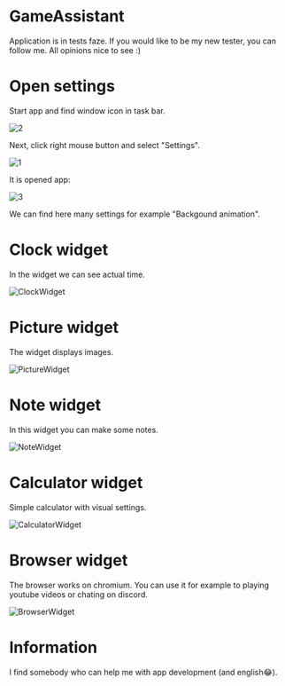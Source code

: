 # GameAssistant

Application is in tests faze.
If you would like to be my new tester, you can follow me.
All opinions nice to see :)

# Open settings

Start app and find window icon in task bar.

![2](https://user-images.githubusercontent.com/67635977/169652803-7441f0c2-3069-4f4d-8f19-1f7d5189a531.png)

Next, click right mouse button and select "Settings".

![1](https://user-images.githubusercontent.com/67635977/169652817-3b410590-05c3-46bb-aa52-dcca5f7cfe9d.png)

It is opened app:

![3](https://user-images.githubusercontent.com/67635977/169652826-cf4d6050-f92f-475d-aa43-4361fe027062.png)

We can find here many settings for example "Backgound animation".

# Clock widget

In the widget we can see actual time. 

![ClockWidget](https://user-images.githubusercontent.com/67635977/169653159-f90f48b8-e87f-461c-af18-e27443f2ebf1.png)

# Picture widget

The widget displays images.

![PictureWidget](https://user-images.githubusercontent.com/67635977/169653162-0d5d1751-3402-40ab-8f38-3b6d0e0ea004.png)

# Note widget

In this widget you can make some notes.

![NoteWidget](https://user-images.githubusercontent.com/67635977/169653166-7d471f31-80ac-46dc-a336-1f8798ce90ef.png)

# Calculator widget

Simple calculator with visual settings.

![CalculatorWidget](https://user-images.githubusercontent.com/67635977/169653168-57674544-948a-442e-b260-54aa7124ee79.png)

# Browser widget

The browser works on chromium. You can use it for example to playing youtube videos or chating on discord.

![BrowserWidget](https://user-images.githubusercontent.com/67635977/169653171-df188406-6728-4d12-9afd-4f9313e09b5b.png)

# Information

I find somebody who can help me with app development (and english😂).
